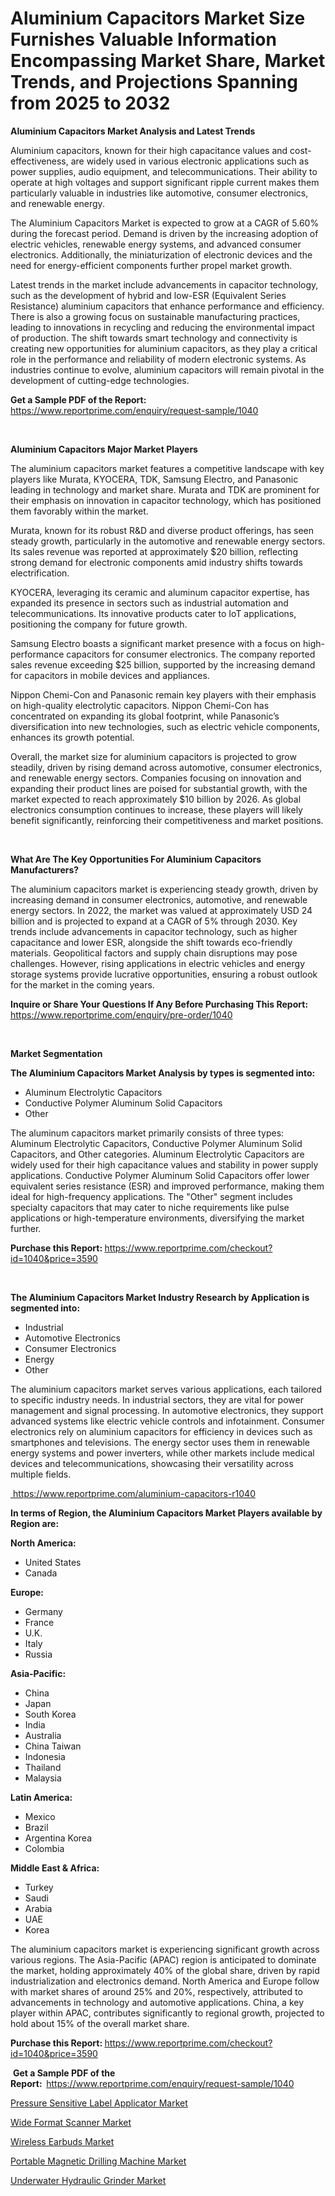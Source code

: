 <p><h1>Aluminium Capacitors Market Size Furnishes Valuable Information Encompassing Market Share, Market Trends, and Projections Spanning from 2025 to 2032</h1></p><p><strong>Aluminium Capacitors Market Analysis and Latest Trends</strong></p>
<p><p>Aluminium capacitors, known for their high capacitance values and cost-effectiveness, are widely used in various electronic applications such as power supplies, audio equipment, and telecommunications. Their ability to operate at high voltages and support significant ripple current makes them particularly valuable in industries like automotive, consumer electronics, and renewable energy.</p><p>The Aluminium Capacitors Market is expected to grow at a CAGR of 5.60% during the forecast period. Demand is driven by the increasing adoption of electric vehicles, renewable energy systems, and advanced consumer electronics. Additionally, the miniaturization of electronic devices and the need for energy-efficient components further propel market growth.</p><p>Latest trends in the market include advancements in capacitor technology, such as the development of hybrid and low-ESR (Equivalent Series Resistance) aluminium capacitors that enhance performance and efficiency. There is also a growing focus on sustainable manufacturing practices, leading to innovations in recycling and reducing the environmental impact of production. The shift towards smart technology and connectivity is creating new opportunities for aluminium capacitors, as they play a critical role in the performance and reliability of modern electronic systems. As industries continue to evolve, aluminium capacitors will remain pivotal in the development of cutting-edge technologies.</p></p>
<p><strong>Get a Sample PDF of the Report:&nbsp;</strong> <a href="https://www.reportprime.com/enquiry/request-sample/1040?utm_campaign=2194&utm_medium=2&utm_source=Github&utm_content=ia&utm_term=18032025&utm_id=aluminium-capacitors">https://www.reportprime.com/enquiry/request-sample/1040</a></p>
<p>&nbsp;</p>
<p><strong>Aluminium Capacitors Major Market Players</strong></p>
<p><p>The aluminium capacitors market features a competitive landscape with key players like Murata, KYOCERA, TDK, Samsung Electro, and Panasonic leading in technology and market share. Murata and TDK are prominent for their emphasis on innovation in capacitor technology, which has positioned them favorably within the market.</p><p>Murata, known for its robust R&D and diverse product offerings, has seen steady growth, particularly in the automotive and renewable energy sectors. Its sales revenue was reported at approximately $20 billion, reflecting strong demand for electronic components amid industry shifts towards electrification.</p><p>KYOCERA, leveraging its ceramic and aluminum capacitor expertise, has expanded its presence in sectors such as industrial automation and telecommunications. Its innovative products cater to IoT applications, positioning the company for future growth. </p><p>Samsung Electro boasts a significant market presence with a focus on high-performance capacitors for consumer electronics. The company reported sales revenue exceeding $25 billion, supported by the increasing demand for capacitors in mobile devices and appliances. </p><p>Nippon Chemi-Con and Panasonic remain key players with their emphasis on high-quality electrolytic capacitors. Nippon Chemi-Con has concentrated on expanding its global footprint, while Panasonic’s diversification into new technologies, such as electric vehicle components, enhances its growth potential.</p><p>Overall, the market size for aluminium capacitors is projected to grow steadily, driven by rising demand across automotive, consumer electronics, and renewable energy sectors. Companies focusing on innovation and expanding their product lines are poised for substantial growth, with the market expected to reach approximately $10 billion by 2026. As global electronics consumption continues to increase, these players will likely benefit significantly, reinforcing their competitiveness and market positions.</p></p>
<p>&nbsp;</p>
<p><strong>What Are The Key Opportunities For Aluminium Capacitors Manufacturers?</strong></p>
<p><p>The aluminium capacitors market is experiencing steady growth, driven by increasing demand in consumer electronics, automotive, and renewable energy sectors. In 2022, the market was valued at approximately USD 24 billion and is projected to expand at a CAGR of 5% through 2030. Key trends include advancements in capacitor technology, such as higher capacitance and lower ESR, alongside the shift towards eco-friendly materials. Geopolitical factors and supply chain disruptions may pose challenges. However, rising applications in electric vehicles and energy storage systems provide lucrative opportunities, ensuring a robust outlook for the market in the coming years.</p></p>
<p><strong>Inquire or Share Your Questions If Any Before Purchasing This Report:</strong> <a href="https://www.reportprime.com/enquiry/pre-order/1040?utm_campaign=2194&utm_medium=2&utm_source=Github&utm_content=ia&utm_term=18032025&utm_id=aluminium-capacitors">https://www.reportprime.com/enquiry/pre-order/1040</a></p>
<p>&nbsp;</p>
<p><strong>Market Segmentation</strong></p>
<p><strong>The Aluminium Capacitors Market Analysis by types is segmented into:</strong></p>
<p><ul><li>Aluminum Electrolytic Capacitors</li><li>Conductive Polymer Aluminum Solid Capacitors</li><li>Other</li></ul></p>
<p><p>The aluminum capacitors market primarily consists of three types: Aluminum Electrolytic Capacitors, Conductive Polymer Aluminum Solid Capacitors, and Other categories. Aluminum Electrolytic Capacitors are widely used for their high capacitance values and stability in power supply applications. Conductive Polymer Aluminum Solid Capacitors offer lower equivalent series resistance (ESR) and improved performance, making them ideal for high-frequency applications. The "Other" segment includes specialty capacitors that may cater to niche requirements like pulse applications or high-temperature environments, diversifying the market further.</p></p>
<p><strong>Purchase this Report:&nbsp;</strong><a href="https://www.reportprime.com/checkout?id=1040&price=3590&utm_campaign=2194&utm_medium=2&utm_source=Github&utm_content=ia&utm_term=18032025&utm_id=aluminium-capacitors">https://www.reportprime.com/checkout?id=1040&price=3590</a></p>
<p>&nbsp;</p>
<p><strong>The Aluminium Capacitors Market Industry Research by Application is segmented into:</strong></p>
<p><ul><li>Industrial</li><li>Automotive Electronics</li><li>Consumer Electronics</li><li>Energy</li><li>Other</li></ul></p>
<p><p>The aluminium capacitors market serves various applications, each tailored to specific industry needs. In industrial sectors, they are vital for power management and signal processing. In automotive electronics, they support advanced systems like electric vehicle controls and infotainment. Consumer electronics rely on aluminium capacitors for efficiency in devices such as smartphones and televisions. The energy sector uses them in renewable energy systems and power inverters, while other markets include medical devices and telecommunications, showcasing their versatility across multiple fields.</p></p>
<p><a href="https://www.reportprime.com/aluminium-capacitors-r1040?utm_campaign=2194&utm_medium=2&utm_source=Github&utm_content=ia&utm_term=18032025&utm_id=aluminium-capacitors">&nbsp;https://www.reportprime.com/aluminium-capacitors-r1040</a></p>
<p><strong>In terms of Region, the Aluminium Capacitors Market Players available by Region are:</strong></p>
<p>
    <p> <strong> North America: </strong>
        <ul>
            <li>United States</li>
            <li>Canada</li>
        </ul>
        </p> 
    <p> <strong> Europe: </strong>
        <ul>
            <li>Germany</li>
            <li>France</li>
            <li>U.K.</li>
            <li>Italy</li>
            <li>Russia</li>
        </ul>
        </p> 
    <p> <strong> Asia-Pacific: </strong>
        <ul>
            <li>China</li>
            <li>Japan</li>
            <li>South Korea</li>
            <li>India</li>
            <li>Australia</li>
            <li>China Taiwan</li>
            <li>Indonesia</li>
            <li>Thailand</li>
            <li>Malaysia</li>
        </ul>
        </p> 
    <p> <strong> Latin America: </strong>
        <ul>
            <li>Mexico</li>
            <li>Brazil</li>
            <li>Argentina Korea</li>
            <li>Colombia</li>
        </ul>
        </p> 
    <p> <strong> Middle East & Africa: </strong>
        <ul>
            <li>Turkey</li>
            <li>Saudi</li>
            <li>Arabia</li>
            <li>UAE</li>
            <li>Korea</li>
        </ul>
    </p>
    </p>
<p><p>The aluminium capacitors market is experiencing significant growth across various regions. The Asia-Pacific (APAC) region is anticipated to dominate the market, holding approximately 40% of the global share, driven by rapid industrialization and electronics demand. North America and Europe follow with market shares of around 25% and 20%, respectively, attributed to advancements in technology and automotive applications. China, a key player within APAC, contributes significantly to regional growth, projected to hold about 15% of the overall market share.</p></p>
<p><strong>Purchase this Report: </strong><a href="https://www.reportprime.com/checkout?id=1040&price=3590&utm_campaign=2194&utm_medium=2&utm_source=Github&utm_content=ia&utm_term=18032025&utm_id=aluminium-capacitors">https://www.reportprime.com/checkout?id=1040&price=3590</a></p>
<p>&nbsp;<strong>Get a Sample PDF of the Report:&nbsp;&nbsp;</strong><a href="https://www.reportprime.com/enquiry/request-sample/1040?utm_campaign=2194&utm_medium=2&utm_source=Github&utm_content=ia&utm_term=18032025&utm_id=aluminium-capacitors">https://www.reportprime.com/enquiry/request-sample/1040</a></p>
<p><strong></strong></p>
<p><p><a href="https://www.linkedin.com/pulse/exploring-141-growth-pressure-sensitive-label-applicator-ibwsf?utm_campaign=2194&utm_medium=2&utm_source=Github&utm_content=ia&utm_term=18032025&utm_id=aluminium-capacitors">Pressure Sensitive Label Applicator Market</a></p><p><a href="https://github.com/achilekirwan/Market-Research-Report-List-1/blob/main/wide-format-scanner-market.md?utm_campaign=2194&utm_medium=2&utm_source=Github&utm_content=ia&utm_term=18032025&utm_id=aluminium-capacitors">Wide Format Scanner Market</a></p><p><a href="https://github.com/yosenadhler/Market-Research-Report-List-1/blob/main/wireless-earbuds-market.md?utm_campaign=2194&utm_medium=2&utm_source=Github&utm_content=ia&utm_term=18032025&utm_id=aluminium-capacitors">Wireless Earbuds Market</a></p><p><a href="https://www.linkedin.com/pulse/complete-swot-analysis-portable-magnetic-drilling-machine-market-m4rlf?utm_campaign=2194&utm_medium=2&utm_source=Github&utm_content=ia&utm_term=18032025&utm_id=aluminium-capacitors">Portable Magnetic Drilling Machine Market</a></p><p><a href="https://www.linkedin.com/pulse/comprehensive-study-underwater-hydraulic-grindermarket-0llpf?utm_campaign=2194&utm_medium=2&utm_source=Github&utm_content=ia&utm_term=18032025&utm_id=aluminium-capacitors">Underwater Hydraulic Grinder Market</a></p></p>